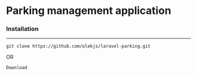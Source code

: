 <h1>Parking management application</h1>
<h3>Installation</h3>
<hr>
<code>git clone https://github.com/olekjs/laravel-parking.git</code>
<p>OR</p>
<code>Download </code>
